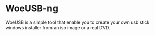 # WoeUSB-ng
WoeUSB is a simple tool that enable you to create your own usb stick windows installer from an iso image or a real DVD.
